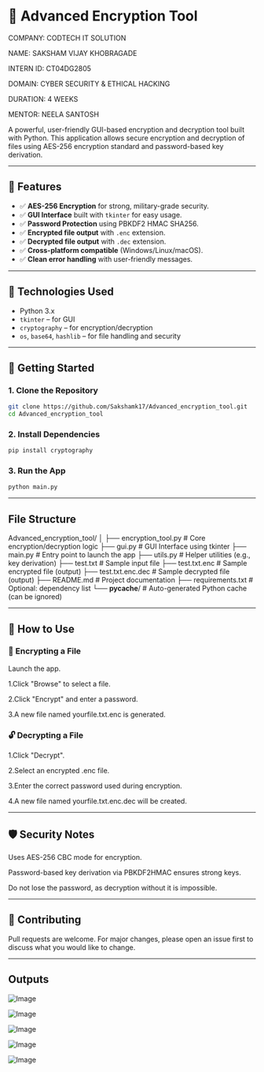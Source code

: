 # 🔐 Advanced Encryption Tool

COMPANY: CODTECH IT SOLUTION

NAME: SAKSHAM VIJAY KHOBRAGADE

INTERN ID: CT04DG2805

DOMAIN: CYBER SECURITY & ETHICAL HACKING

DURATION: 4 WEEKS

MENTOR: NEELA SANTOSH

A powerful, user-friendly GUI-based encryption and decryption tool built with Python. This application allows secure encryption and decryption of files using AES-256 encryption standard and password-based key derivation.

---

## 📌 Features

- ✅ **AES-256 Encryption** for strong, military-grade security.
- ✅ **GUI Interface** built with `tkinter` for easy usage.
- ✅ **Password Protection** using PBKDF2 HMAC SHA256.
- ✅ **Encrypted file output** with `.enc` extension.
- ✅ **Decrypted file output** with `.dec` extension.
- ✅ **Cross-platform compatible** (Windows/Linux/macOS).
- ✅ **Clean error handling** with user-friendly messages.

---

## 🧰 Technologies Used

- Python 3.x
- `tkinter` – for GUI
- `cryptography` – for encryption/decryption
- `os`, `base64`, `hashlib` – for file handling and security

---

## 🚀 Getting Started

### 1. Clone the Repository

```bash
git clone https://github.com/Sakshamk17/Advanced_encryption_tool.git
cd Advanced_encryption_tool
```

### 2. Install Dependencies

```bash
pip install cryptography
```

### 3. Run the App

```bash
python main.py
```

---

##  File Structure
Advanced_encryption_tool/
│
├── encryption_tool.py       # Core encryption/decryption logic
├── gui.py                   # GUI Interface using tkinter
├── main.py                  # Entry point to launch the app
├── utils.py                 # Helper utilities (e.g., key derivation)
├── test.txt                 # Sample input file
├── test.txt.enc             # Sample encrypted file (output)
├── test.txt.enc.dec         # Sample decrypted file (output)
├── README.md                # Project documentation
├── requirements.txt         # Optional: dependency list
└── __pycache__/             # Auto-generated Python cache (can be ignored)

---

## 📝 How to Use

### 🔐 Encrypting a File

Launch the app.

1.Click "Browse" to select a file.

2.Click "Encrypt" and enter a password.

3.A new file named yourfile.txt.enc is generated.

### 🔓 Decrypting a File

1.Click "Decrypt".

2.Select an encrypted .enc file.

3.Enter the correct password used during encryption.

4.A new file named yourfile.txt.enc.dec will be created.

---

## 🛡️ Security Notes

Uses AES-256 CBC mode for encryption.

Password-based key derivation via PBKDF2HMAC ensures strong keys.

Do not lose the password, as decryption without it is impossible.

---

## 🤝 Contributing

Pull requests are welcome. For major changes, please open an issue first to discuss what you would like to change.

---

## Outputs

![Image](https://github.com/user-attachments/assets/bdfd7e13-04c4-4e67-943a-7cc5ad850c0e)

![Image](https://github.com/user-attachments/assets/2e491aa8-7e2c-4c05-858f-e8f8886704d4)

![Image](https://github.com/user-attachments/assets/5075692a-ec49-426c-a2cf-03cd88ce7fcb)

![Image](https://github.com/user-attachments/assets/8f02e5d7-bc47-4842-b419-7688e49020f6)

![Image](https://github.com/user-attachments/assets/c6e4d5ed-939c-4090-818d-763481ba3373)
